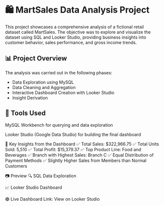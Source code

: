 # 🛍️ MartSales Data Analysis Project
This project showcases a comprehensive analysis of a fictional retail dataset called MartSales. The objective was to explore and visualize the dataset using SQL and Looker Studio, providing business insights into customer behavior, sales performance, and gross income trends.

## 📊 Project Overview
The analysis was carried out in the following phases:
- Data Exploration using MySQL
- Data Cleaning and Aggregation
- Interactive Dashboard Creation with Looker Studio
- Insight Derivation

## 📁 Tools Used
MySQL Workbench for querying and data exploration

Looker Studio (Google Data Studio) for building the final dashboard


📌 Key Insights from the Dashboard
✅ Total Sales: $322,966.75
✅ Total Units Sold: 5,510
✅ Total Profit: $15,379.37
✅ Top Product Line: Food and Beverages
✅ Branch with Highest Sales: Branch C
✅ Equal Distribution of Payment Methods
✅ Slightly Higher Sales from Members than Normal Customers

📷 Preview
🔍 SQL Data Exploration


📈 Looker Studio Dashboard

🟢 Live Dashboard Link: View on Looker Studio


